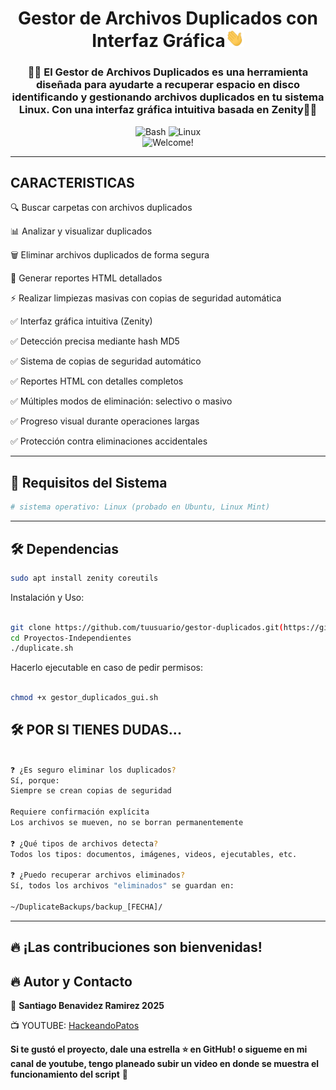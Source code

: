 <div align="center">
  <h1>Gestor de Archivos Duplicados con Interfaz Gráfica<img src="https://github.com/ABSphreak/ABSphreak/blob/master/gifs/Hi.gif" width="30px"></h1>
  <h3>🕵️‍♂️ El Gestor de Archivos Duplicados es una herramienta diseñada para ayudarte a recuperar espacio en disco identificando y gestionando archivos duplicados en tu sistema Linux. Con una interfaz gráfica intuitiva basada en Zenity🕵️‍♂️</h3>
  
  <div>
    <img src="https://img.shields.io/badge/Bash-4EAA25?style=for-the-badge&logo=gnu-bash&logoColor=white" alt="Bash"/>
    <img src="https://img.shields.io/badge/Linux-000000?style=for-the-badge&logo=linux&logoColor=white" alt="Linux"/>
  </div>
</div>

<div align="center" width="50">
  <img src="https://i.gifer.com/6o0.gif" alt="Welcome!" width="300"/>
</div>

---

## CARACTERISTICAS
🔍 Buscar carpetas con archivos duplicados

📊 Analizar y visualizar duplicados

🗑️ Eliminar archivos duplicados de forma segura

📝 Generar reportes HTML detallados

⚡ Realizar limpiezas masivas con copias de seguridad automática

✅ Interfaz gráfica intuitiva (Zenity)

✅ Detección precisa mediante hash MD5

✅ Sistema de copias de seguridad automático

✅ Reportes HTML con detalles completos

✅ Múltiples modos de eliminación: selectivo o masivo

✅ Progreso visual durante operaciones largas

✅ Protección contra eliminaciones accidentales

---

## 🚀 Requisitos del Sistema

```bash
# sistema operativo: Linux (probado en Ubuntu, Linux Mint)

```

---

## 🛠 Dependencias

```bash
sudo apt install zenity coreutils
```

Instalación y Uso:
```bash

git clone https://github.com/tuusuario/gestor-duplicados.git(https://github.com/BenaviDev/Proyectos-Independientes.git)
cd Proyectos-Independientes
./duplicate.sh
```
Hacerlo ejecutable en caso de pedir permisos:
```bash

chmod +x gestor_duplicados_gui.sh

```

## 🛠 POR SI TIENES DUDAS...

```bash

❓ ¿Es seguro eliminar los duplicados?
Sí, porque:
Siempre se crean copias de seguridad

Requiere confirmación explícita
Los archivos se mueven, no se borran permanentemente

❓ ¿Qué tipos de archivos detecta?
Todos los tipos: documentos, imágenes, videos, ejecutables, etc.

❓ ¿Puedo recuperar archivos eliminados?
Sí, todos los archivos "eliminados" se guardan en:

~/DuplicateBackups/backup_[FECHA]/

```
---
## 🔥 ¡Las contribuciones son bienvenidas!

## 🔥 Autor y Contacto

👤 **Santiago Benavidez Ramirez 2025**  

📺 YOUTUBE: [HackeandoPatos](https://www.youtube.com/@HackeandoPatos)  

**Si te gustó el proyecto, dale una estrella ⭐ en GitHub! o sigueme en mi canal de youtube, tengo planeado subir un video en donde se muestra el funcionamiento del script** 🚀
